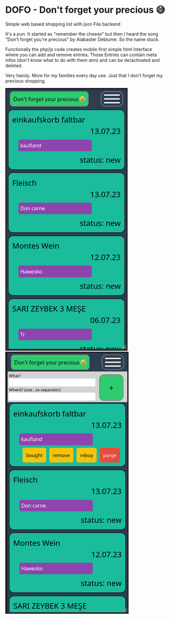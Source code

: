 # DOFO - Don't forget your precious 😅️
Simple web based shopping list with json File backend

It's a pun. It started as "remember the cheese" but then I heard the song "Don't forget you're precious" by Alabaster Deblume.
So the name stuck.

Functionally the php/js code creates mobile first simple html interface where you can add and remove entries.
Those Entries can contain meta infos (don't know what to do with them atm) and can be de/activated and deleted.

Very handy. More for my families every day use. Just that I don't forget my precious shopping. 

![Screenshot](readme.files/Screenshot-basic.png)
![Screenshot](readme.files/Screenshot-unfold.png)
